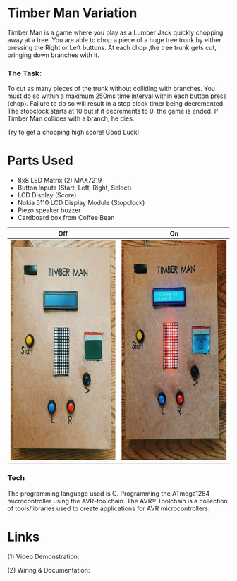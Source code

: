 # Timber Man Variation

Timber Man is a game where you play as a Lumber Jack quickly chopping away at a tree. 
You are able to chop a piece of a huge tree trunk by either pressing the 
Right or Left buttons. At each chop ,the tree trunk gets cut, bringing down
branches with it. 

### The Task:

To cut as many pieces of the trunk without colliding with branches. You must
do so within a maximum 250ms time interval within each button press (chop). Failure to 
do so will result in a stop clock timer being decremented. The stopclock starts at 10
but if it decrements to 0, the game is ended. If Timber Man collides with a branch, he dies.   

Try to get a chopping high score! Good Luck! 


# Parts Used
  - 8x8 LED Matrix (2) MAX7219
  - Button Inputs (Start, Left, Right, Select)
  - LCD Display (Score)
  - Nokia 5110 LCD Display Module (Stopclock)
  - Piezo speaker buzzer
  - Cardboard box from Coffee Bean

Off             |  On
:-------------------------:|:-------------------------:
<img src="images/Setup.JPG" width="400" height="500" >  | <img src="images/TurnedOn.JPG" width="400" height="500"> 

### Tech
The programming language used is C. Programming the ATmega1284 microcontroller using the AVR-toolchain.
The AVR® Toolchain is a collection of tools/libraries used to create applications for AVR microcontrollers. 


# Links

(1) Video Demonstration:

(2) Wiring & Documentation: 


